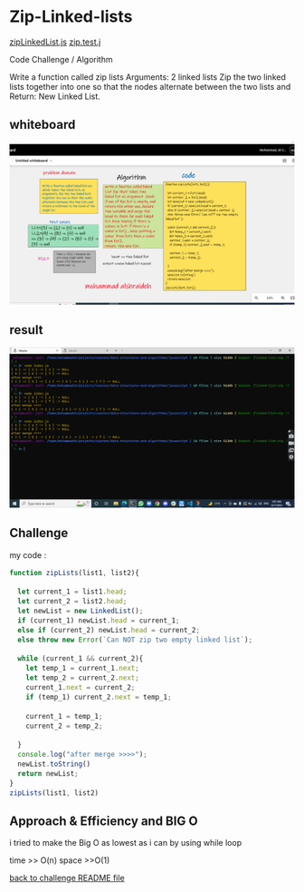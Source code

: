# Zip-Linked-lists
[zipLinkedList.js](ZipLinkedList.js)
[zip.test.j](../../__test__/zip.test.js)

Code Challenge / Algorithm

Write a function called zip lists
Arguments: 2 linked lists
Zip the two linked lists together into one so that the nodes alternate between the two lists and
Return: New Linked List.

## whiteboard
![whiteboard](./zipWhiteboard.png)

## result
![result](./result.png)
## Challenge

my code :

```js
function zipLists(list1, list2){

  let current_1 = list1.head;
  let current_2 = list2.head;
  let newList = new LinkedList();
  if (current_1) newList.head = current_1;
  else if (current_2) newList.head = current_2;
  else throw new Error(`Can NOT zip two empty linked list`);

  while (current_1 && current_2){
    let temp_1 = current_1.next;
    let temp_2 = current_2.next;
    current_1.next = current_2;
    if (temp_1) current_2.next = temp_1;

    current_1 = temp_1;
    current_2 = temp_2;

  }
  console.log("after merge >>>>");
  newList.toString()
  return newList;
}
zipLists(list1, list2)
```

## Approach & Efficiency and BIG O
i tried to make the Big O as lowest as i can by using while loop

time >> O(n)
space >>O(1)

[back to challenge README file ](../../README.md)







